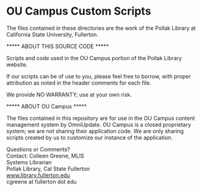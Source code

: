 OU Campus Custom Scripts
========

The files contained in these directories are the work of the Pollak Library at California State University, Fullerton.

***** ABOUT THIS SOURCE CODE *****

Scripts and code used in the OU Campus portion of the Pollak Library website.

If our scripts can be of use to you, please feel free to borrow, with proper attribution as noted in the header comments for each file.

We provide NO WARRANTY; use at your own risk.

***** ABOUT OU Campus *****

The files contained in this repository are for use in the OU Campus content management system by OmniUpdate. OU Campus is a closed proprietary system; we are not sharing their application code. We are only sharing scripts created by us to customize our instance of the application.

Questions or Comments?<br /> Contact: Colleen Greene, MLIS<br /> Systems Librarian<br /> Pollak Library, Cal State Fullerton <br />www.library.fullerton.edu <br />cgreene at fullerton dot edu
